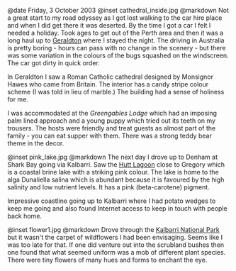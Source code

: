 @date		Friday, 3 October 2003
@inset		cathedral_inside.jpg
@markdown
Not a great start to my road odyssey as I got lost walking to the car hire place and when I did get there it was deserted. By the time I got a car I felt I needed a holiday. Took ages to get out of the Perth area and then it was a long haul up to
[Geraldton](https://www.cgg.wa.gov.au/) where I stayed the night. The driving in Australia is pretty boring - hours can pass with no change in the scenery - but there was some variation in the colours of the bugs squashed on the windscreen. The car got dirty in quick order.

In Geraldton I saw a Roman Catholic cathedral designed by Monsignor Hawes who came from Britain. The interior has a candy stripe colour scheme (I was told in lieu of marble.) The building had a sense of holiness for me.

I was accommodated at the *Greengables Lodge* which had an imposing palm lined approach and a young puppy which tried out its teeth on my trousers. The hosts were friendly and treat guests as almost part of the family - you can eat supper with them. There was a strong teddy bear theme in the decor.

@inset		pink_lake.jpg
@markdown
The next day I drove up to Denham at Shark Bay going via Kalbarri. Saw the
[Hutt Lagoon](https://www.westernaustralia.com/en/Attraction/Hutt_Lagoon/59cb40e112f8967834c0e22f#/) close to Gregory which is a coastal brine lake with a striking pink colour. The lake is home to the alga Dunaliella salina which is abundant because it is favoured by the high salinity and low nutrient levels. It has a pink (beta-carotene) pigment.

Impressive coastline going up to Kalbarri where I had potato wedges to keep me going and also found Internet access to keep in touch with people back home.

@inset		flower1.jpg
@markdown
Drove through the [Kalbarri National Park](https://parks.dpaw.wa.gov.au/park/kalbarri) but it wasn't the carpet of wildflowers I had been envisaging. Seems like I was too late for that. If one did venture out into the scrubland bushes then one found that what seemed uniform was a mob of different plant species. There were tiny flowers of many hues and forms to enchant the eye.
